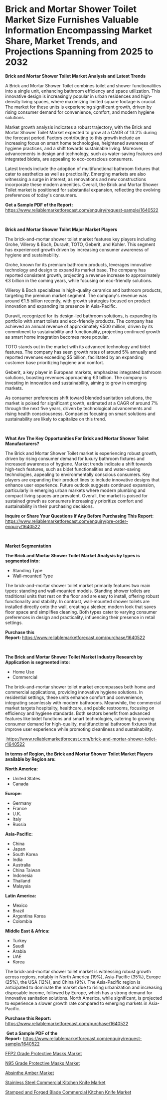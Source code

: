 <p><h1>Brick and Mortar Shower Toilet Market Size Furnishes Valuable Information Encompassing Market Share, Market Trends, and Projections Spanning from 2025 to 2032</h1></p><p><strong>Brick and Mortar Shower Toilet Market Analysis and Latest Trends</strong></p>
<p><p>A Brick and Mortar Shower Toilet combines toilet and shower functionalities into a single unit, enhancing bathroom efficiency and space utilization. This innovative design is increasingly popular in urban residences and high-density living spaces, where maximizing limited square footage is crucial. The market for these units is experiencing significant growth, driven by rising consumer demand for convenience, comfort, and modern hygiene solutions.</p><p>Market growth analysis indicates a robust trajectory, with the Brick and Mortar Shower Toilet Market expected to grow at a CAGR of 13.2% during the forecast period. Factors contributing to this growth include an increasing focus on smart home technologies, heightened awareness of hygiene practices, and a shift towards sustainable living. Moreover, advancements in design and technology, such as water-saving features and integrated bidets, are appealing to eco-conscious consumers.</p><p>Latest trends include the adoption of multifunctional bathroom fixtures that cater to aesthetics as well as practicality. Emerging markets are also witnessing a surge in interest, as renovations and new constructions incorporate these modern amenities. Overall, the Brick and Mortar Shower Toilet market is positioned for substantial expansion, reflecting the evolving preferences of today's consumers.</p></p>
<p><strong>Get a Sample PDF of the Report:&nbsp;</strong> <a href="https://www.reliablemarketforecast.com/enquiry/request-sample/1640522?utm_campaign=1834&utm_medium=2&utm_source=Github&utm_content=ia&utm_term=05042025&utm_id=brick-and-mortar-shower-toilet">https://www.reliablemarketforecast.com/enquiry/request-sample/1640522</a></p>
<p>&nbsp;</p>
<p><strong>Brick and Mortar Shower Toilet Major Market Players</strong></p>
<p><p>The brick-and-mortar shower toilet market features key players including Grohe, Villeroy & Boch, Duravit, TOTO, Geberit, and Kohler. This segment has experienced growth driven by increasing consumer awareness of hygiene and sustainability.</p><p>Grohe, known for its premium bathroom products, leverages innovative technology and design to expand its market base. The company has reported consistent growth, projecting a revenue increase to approximately €3 billion in the coming years, while focusing on eco-friendly solutions.</p><p>Villeroy & Boch specializes in high-quality ceramics and bathroom products, targeting the premium market segment. The company's revenue was around €1.5 billion recently, with growth strategies focused on product innovation and expanding its presence in Asia-Pacific.</p><p>Duravit, recognized for its design-led bathroom solutions, is expanding its portfolio with smart toilets and eco-friendly products. The company has achieved an annual revenue of approximately €500 million, driven by its commitment to sustainability and functionality, projecting continued growth as smart home integration becomes more popular.</p><p>TOTO stands out in the market with its advanced technology and bidet features. The company has seen growth rates of around 5% annually and reported revenues exceeding $5 billion, facilitated by an expanding customer base prioritizing hygiene and comfort.</p><p>Geberit, a key player in European markets, emphasizes integrated bathroom solutions, boasting revenues approaching €3 billion. The company is investing in innovation and sustainability, aiming to grow in emerging markets.</p><p>As consumer preferences shift toward blended sanitation solutions, the market is poised for significant growth, estimated at a CAGR of around 7% through the next five years, driven by technological advancements and rising health consciousness. Companies focusing on smart solutions and sustainability are likely to capitalize on this trend.</p></p>
<p>&nbsp;</p>
<p><strong>What Are The Key Opportunities For Brick and Mortar Shower Toilet Manufacturers?</strong></p>
<p><p>The Brick and Mortar Shower Toilet market is experiencing robust growth, driven by rising consumer demand for luxury bathroom fixtures and increased awareness of hygiene. Market trends indicate a shift towards high-tech features, such as bidet functionalities and water-saving technologies, appealing to environmentally conscious consumers. Key players are expanding their product lines to include innovative designs that enhance user experience. Future outlook suggests continued expansion, particularly in emerging urban markets where modern plumbing and compact living spaces are prevalent. Overall, the market is poised for sustained growth as consumers increasingly prioritize comfort and sustainability in their purchasing decisions.</p></p>
<p><strong>Inquire or Share Your Questions If Any Before Purchasing This Report:</strong> <a href="https://www.reliablemarketforecast.com/enquiry/pre-order-enquiry/1640522?utm_campaign=1834&utm_medium=2&utm_source=Github&utm_content=ia&utm_term=05042025&utm_id=brick-and-mortar-shower-toilet">https://www.reliablemarketforecast.com/enquiry/pre-order-enquiry/1640522</a></p>
<p>&nbsp;</p>
<p><strong>Market Segmentation</strong></p>
<p><strong>The Brick and Mortar Shower Toilet Market Analysis by types is segmented into:</strong></p>
<p><ul><li>Standing Type</li><li>Wall-mounted Type</li></ul></p>
<p><p>The brick-and-mortar shower toilet market primarily features two main types: standing and wall-mounted models. Standing shower toilets are traditional units that rest on the floor and are easy to install, offering robust functionality and stability. In contrast, wall-mounted shower toilets are installed directly onto the wall, creating a sleeker, modern look that saves floor space and simplifies cleaning. Both types cater to varying consumer preferences in design and practicality, influencing their presence in retail settings.</p></p>
<p><strong>Purchase this Report:&nbsp;</strong><a href="https://www.reliablemarketforecast.com/purchase/1640522?utm_campaign=1834&utm_medium=2&utm_source=Github&utm_content=ia&utm_term=05042025&utm_id=brick-and-mortar-shower-toilet">https://www.reliablemarketforecast.com/purchase/1640522</a></p>
<p>&nbsp;</p>
<p><strong>The Brick and Mortar Shower Toilet Market Industry Research by Application is segmented into:</strong></p>
<p><ul><li>Home Use</li><li>Commercial</li></ul></p>
<p><p>The brick-and-mortar shower toilet market encompasses both home and commercial applications, providing innovative hygiene solutions. In residential settings, these units enhance comfort and convenience, integrating seamlessly with modern bathrooms. Meanwhile, the commercial market targets hospitality, healthcare, and public restrooms, focusing on efficiency and hygiene standards. Both sectors benefit from advanced features like bidet functions and smart technologies, catering to growing consumer demand for high-quality, multifunctional bathroom fixtures that improve user experience while promoting cleanliness and sustainability.</p></p>
<p><a href="https://www.reliablemarketforecast.com/brick-and-mortar-shower-toilet-r1640522?utm_campaign=1834&utm_medium=2&utm_source=Github&utm_content=ia&utm_term=05042025&utm_id=brick-and-mortar-shower-toilet">&nbsp;https://www.reliablemarketforecast.com/brick-and-mortar-shower-toilet-r1640522</a></p>
<p><strong>In terms of Region, the Brick and Mortar Shower Toilet Market Players available by Region are:</strong></p>
<p>
    <p> <strong> North America: </strong>
        <ul>
            <li>United States</li>
            <li>Canada</li>
        </ul>
        </p> 
    <p> <strong> Europe: </strong>
        <ul>
            <li>Germany</li>
            <li>France</li>
            <li>U.K.</li>
            <li>Italy</li>
            <li>Russia</li>
        </ul>
        </p> 
    <p> <strong> Asia-Pacific: </strong>
        <ul>
            <li>China</li>
            <li>Japan</li>
            <li>South Korea</li>
            <li>India</li>
            <li>Australia</li>
            <li>China Taiwan</li>
            <li>Indonesia</li>
            <li>Thailand</li>
            <li>Malaysia</li>
        </ul>
        </p> 
    <p> <strong> Latin America: </strong>
        <ul>
            <li>Mexico</li>
            <li>Brazil</li>
            <li>Argentina Korea</li>
            <li>Colombia</li>
        </ul>
        </p> 
    <p> <strong> Middle East & Africa: </strong>
        <ul>
            <li>Turkey</li>
            <li>Saudi</li>
            <li>Arabia</li>
            <li>UAE</li>
            <li>Korea</li>
        </ul>
    </p>
    </p>
<p><p>The brick-and-mortar shower toilet market is witnessing robust growth across regions, notably in North America (19%), Asia-Pacific (35%), Europe (25%), the USA (12%), and China (9%). The Asia-Pacific region is anticipated to dominate the market due to rising urbanization and increasing disposable income, followed by Europe, which has a strong demand for innovative sanitation solutions. North America, while significant, is projected to experience a slower growth rate compared to emerging markets in Asia-Pacific.</p></p>
<p><strong>Purchase this Report: </strong><a href="https://www.reliablemarketforecast.com/purchase/1640522?utm_campaign=1834&utm_medium=2&utm_source=Github&utm_content=ia&utm_term=05042025&utm_id=brick-and-mortar-shower-toilet">https://www.reliablemarketforecast.com/purchase/1640522</a></p>
<p>&nbsp;<strong>Get a Sample PDF of the Report:&nbsp;&nbsp;</strong><a href="https://www.reliablemarketforecast.com/enquiry/request-sample/1640522?utm_campaign=1834&utm_medium=2&utm_source=Github&utm_content=ia&utm_term=05042025&utm_id=brick-and-mortar-shower-toilet">https://www.reliablemarketforecast.com/enquiry/request-sample/1640522</a></p>
<p><strong></strong></p>
<p><p><a href="https://github.com/keehnkaesssi/Market-Research-Report-List-1/blob/main/ffp2-grade-protective-masks-market.md?utm_campaign=1834&utm_medium=2&utm_source=Github&utm_content=ia&utm_term=05042025&utm_id=brick-and-mortar-shower-toilet">FFP2 Grade Protective Masks Market</a></p><p><a href="https://github.com/landtmman/Market-Research-Report-List-1/blob/main/n95-grade-protective-masks-market.md?utm_campaign=1834&utm_medium=2&utm_source=Github&utm_content=ia&utm_term=05042025&utm_id=brick-and-mortar-shower-toilet">N95 Grade Protective Masks Market</a></p><p><a href="https://github.com/negrocybul4w/Market-Research-Report-List-1/blob/main/absinthe-amber-market.md?utm_campaign=1834&utm_medium=2&utm_source=Github&utm_content=ia&utm_term=05042025&utm_id=brick-and-mortar-shower-toilet">Absinthe Amber Market</a></p><p><a href="https://github.com/tigoryemm/Market-Research-Report-List-1/blob/main/stainless-steel-commercial-kitchen-knife-market.md?utm_campaign=1834&utm_medium=2&utm_source=Github&utm_content=ia&utm_term=05042025&utm_id=brick-and-mortar-shower-toilet">Stainless Steel Commercial Kitchen Knife Market</a></p><p><a href="https://github.com/djoeamakeh/Market-Research-Report-List-1/blob/main/stamped-and-forged-blade-commercial-kitchen-knife-market.md?utm_campaign=1834&utm_medium=2&utm_source=Github&utm_content=ia&utm_term=05042025&utm_id=brick-and-mortar-shower-toilet">Stamped and Forged Blade Commercial Kitchen Knife Market</a></p></p>